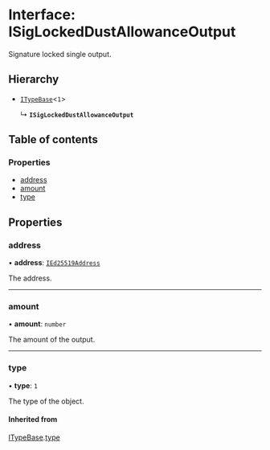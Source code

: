 # Interface: ISigLockedDustAllowanceOutput

Signature locked single output.

## Hierarchy

- [`ITypeBase`](ITypeBase.md)<``1``\>

  ↳ **`ISigLockedDustAllowanceOutput`**

## Table of contents

### Properties

- [address](ISigLockedDustAllowanceOutput.md#address)
- [amount](ISigLockedDustAllowanceOutput.md#amount)
- [type](ISigLockedDustAllowanceOutput.md#type)

## Properties

### address

• **address**: [`IEd25519Address`](IEd25519Address.md)

The address.

___

### amount

• **amount**: `number`

The amount of the output.

___

### type

• **type**: ``1``

The type of the object.

#### Inherited from

[ITypeBase](ITypeBase.md).[type](ITypeBase.md#type)
